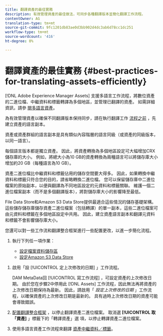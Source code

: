 ```yaml
---
title: 翻譯資產的最佳實務
description: 有效管理資產的最佳做法，可同步各種翻譯版本並簡化翻譯工作流程。
contentOwner: AG
translation-type: tm+mt
source-git-commit: 9fc1201db83ae0d3bb902d4dc3ab6d78cc1dc251
workflow-type: tm+mt
source-wordcount: '416'
ht-degree: 0%

---
```



# 翻譯資產的最佳實務 {#best-practices-for-translating-assets-efficiently}

[!DNL Adobe Experience Manager Assets] 支援多語言工作流程，將數位資產的二進位檔、中繼資料和標籤轉譯為多個地區，並管理已翻譯的資產。 如需詳細資訊，請參 [閱多語言資產](multilingual-assets.md)。

為有效管理資產以確保不同翻譯版本保持同步，請在執行翻譯工作 [流程之前](preparing-assets-for-translation.md) ，先建立資產的語言副本。

資產或資產群組的語言副本是具有類似內容階層的語言同級（或資產的同級版本，以同一語言）。

每個語言版本都是獨立資產。 因此，將資產轉換為多個地區設定可大幅增加CRX儲存庫的大小。 例如，將總大小為10 GB的資產轉換為兩種語言可以將儲存庫大小增加約20 GB（每種語言為10 GB）。

資產二進位檔比中繼資料和標籤佔用的儲存空間要大得多。 因此，如果轉換中繼資料和標籤只符合您的目的，請省略轉換二進位檔。 您可以保留儲存庫中二進位檔案的原始副本，以便與翻譯為不同地區設定的元資料和標籤關聯。 維護一個二進位檔案副本（而不是多個翻譯版本），將對儲存庫大小的影響降至最低。

File Data Store和Amazon S3 Data Store提供最適合這些情況的儲存基礎架構。 這些儲存儲存庫儲存資產二進位檔案（包括轉譯）的單一副本，這些二進位檔案可由元資料和標籤在多個地區設定中共用。 因此，建立資產語言副本和翻譯元資料和標籤不會影響儲存庫大小。

您還可以對一些工作流和翻譯整合框架進行一些配置更改，以進一步簡化流程。

1. 執行下列任一項作業：

   * [設定檔案資料儲存區](/help/sites-deploying/data-store-config.md)
   * [設定Amazon S3 Data Store](/help/sites-deploying/data-store-config.md)

<!--
1. Disable the [DAM MetaData Write-back](/help/sites-administering/workflow-offloader.md#disable-offloading) workflow.

   As the name suggests, the [!UICONTROL DAM Metadata Writeback] workflow rewrites the metadata to the binary file. Because the metadata changes after translation, writing it back to the binary file generates a different binary for a language copy.

   >[!NOTE]
   >
   >Disabling the [!UICONTROL DAM MetaData Writeback] workflow turns off XMP metadata write-back on asset binaries. Consequently, future metadata changes are no longer be saved within the assets. Evaluate the consequences before disabling this workflow.
-->

1. 啟用「設 [!UICONTROL 定上次修改的日期] 」工作流程。

   DAM MetaData回 [!UICONTROL 寫工作流程] ，可設定資產的上次修改日期。 由於您在步驟2中停用此 [!DNL Assets] 工作流程，因此無法再將資產的上次修改日期保持為最新。 因此，請啟用「 *設定上次修改的日期* 」工作流程，以確保資產的上次修改日期是最新的。 具有過時上次修改日期的資產可能會導致錯誤。

1. [配置翻譯整合框架](/help/sites-administering/tc-tic.md) ，以停止翻譯資產二進位檔案。 取消選 **[!UICONTROL 取「資產]** 」標籤下的「轉譯資產」選  項，以停止轉譯資產二進位檔案。
1. 使用多語言資產工作流程來翻譯 [資產中繼資料／標籤](multilingual-assets.md)。
